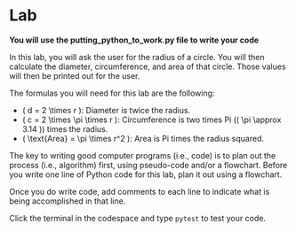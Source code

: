 # Lab

**You will use the putting_python_to_work.py file to write your code**

In this lab, you will ask the user for the radius of a circle. You will then calculate the diameter, circumference, and area of that circle. Those values will then be printed out for the user.

The formulas you will need for this lab are the following:

- \( d = 2 \times r \): Diameter is twice the radius.
- \( c = 2 \times \pi \times r \): Circumference is two times Pi (\( \pi \approx 3.14 \)) times the radius.
- \( \text{Area} = \pi \times r^2 \): Area is Pi times the radius squared.

The key to writing good computer programs (i.e., code) is to plan out the process (i.e., algorithm) first, using pseudo-code and/or a flowchart. Before you write one line of Python code for this lab, plan it out using a flowchart.

Once you do write code, add comments to each line to indicate what is being accomplished in that line.

Click the terminal in the codespace and type `pytest` to test your code.

